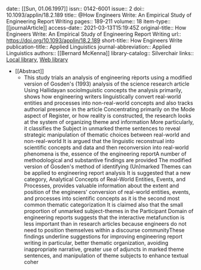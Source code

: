 date:: [[Sun, 01.06.1997]]
issn:: 0142-6001
issue:: 2
doi:: 10.1093/applin/18.2.189
title:: @How Engineers Write: An Empirical Study of Engineering Report Writing
pages:: 189-211
volume:: 18
item-type:: [[journalArticle]]
access-date:: 2021-03-13T15:19:45Z
original-title:: How Engineers Write: An Empirical Study of Engineering Report Writing
url:: https://doi.org/10.1093/applin/18.2.189
short-title:: How Engineers Write
publication-title:: Applied Linguistics
journal-abbreviation:: Applied Linguistics
authors:: [[Bernard McKenna]]
library-catalog:: Silverchair
links:: [Local library](zotero://select/library/items/DLLSYHEA), [Web library](https://www.zotero.org/users/6520516/items/DLLSYHEA)

- [[Abstract]]
	- This study trials an analysis of engineering rèports using a modified version of Gosden's (1993) analysis of the science research article Using Hallidayan sociolmguistic concepts the analysis primarily, shows how engineering writers linguistically convert real-world entities and processes into non-real-world concepts and also tracks authorial presence in the article Concentrating primarily on the Mode aspect of Register, or how reality is constructed, the research looks at the system of organizing theme and information More particularly, it classifies the Subject in unmarked theme sentences to reveal strategic manipulation of thematic choices between real-world and non-real-world It is argued that the linguistic reconstrual into scientific concepts and data and then reconversion into real-world phenomena is the, essence of the engineering reportA number of methodological and substantive findings are provided The modified version of Gosden's method of identifying (Un)marked Themes can be applied to engineering report analysis It is suggested that a new category, Analytical Concepts of Real-World Entities, Events, and Processes, provides valuable information about the extent and position of the engineers' conversion of real-world entities, events, and processes into scientific concepts as it is the second most common thematic categorization It is claimed also that the small proportion of unmarked subject-themes in the Participant Domain of engineering reports suggests that the interactive metafunction is less important than in research articles because engineers do not need to position themselves within a discourse communityThese findings underline suggestions for improving engineering report writing in particular, better thematic organization, avoiding inappropriate narrative, greater use of adjuncts in marked theme sentences, and manipulation of theme subjects to enhance textual coher